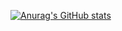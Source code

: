 [![Anurag's GitHub stats](https://github-readme-stats.vercel.app/api?username=yasuhitoiida)](https://github.com/yasuhitoiida/github-readme-stats)
